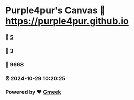 # Purple4pur's Canvas :link: https://purple4pur.github.io 
### :page_facing_up: [5](https://purple4pur.github.io/tag.html) 
### :speech_balloon: 3 
### :hibiscus: 9668 
### :alarm_clock: 2024-10-29 10:20:25 
### Powered by :heart: [Gmeek](https://github.com/Meekdai/Gmeek)
